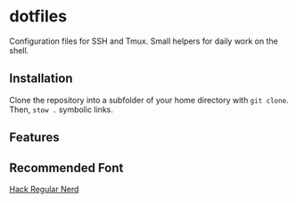 # dotfiles
Configuration files for SSH and Tmux. Small helpers for daily work on the shell.

## Installation
Clone the repository into a subfolder of your home directory with `git clone`. Then, `stow .` symbolic links.


## Features

## Recommended Font

[Hack Regular Nerd](https://github.com/ryanoasis/nerd-fonts/blob/master/patched-fonts/Hack/Regular/complete/Hack%20Regular%20Nerd%20Font%20Complete.ttf)
